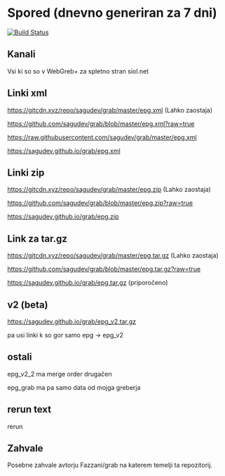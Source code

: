 # Spored (dnevno generiran za 7 dni)
[![Build Status](https://travis-ci.org/sagudev/grab.svg?branch=master)](https://travis-ci.org/sagudev/grab)
## Kanali
Vsi ki so so v WebGreb+ za spletno stran siol.net

## Linki xml
https://gitcdn.xyz/repo/sagudev/grab/master/epg.xml (Lahko zaostaja)

https://github.com/sagudev/grab/blob/master/epg.xml?raw=true

https://raw.githubusercontent.com/sagudev/grab/master/epg.xml

https://sagudev.github.io/grab/epg.xml

## Linki zip
https://gitcdn.xyz/repo/sagudev/grab/master/epg.zip (Lahko zaostaja)

https://github.com/sagudev/grab/blob/master/epg.zip?raw=true

https://sagudev.github.io/grab/epg.zip

## Link za tar.gz
https://gitcdn.xyz/repo/sagudev/grab/master/epg.tar.gz (Lahko zaostaja)

https://github.com/sagudev/grab/blob/master/epg.tar.gz?raw=true

https://sagudev.github.io/grab/epg.tar.gz (priporočeno)

## v2 (beta)

https://sagudev.github.io/grab/epg_v2.tar.gz

pa usi linki k so gor samo epg -> epg_v2

## ostali

epg_v2_2 ma merge order drugačen

epg_grab ma pa samo data od mojga greberja

## rerun text

rerun

## Zahvale
Posebne zahvale avtorju Fazzani/grab na katerem temelji ta repozitorij.
